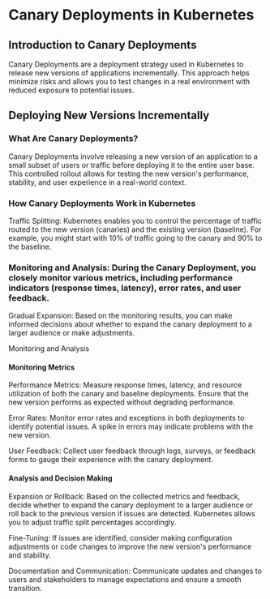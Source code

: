 # Canary Deployments in Kubernetes

## Introduction to Canary Deployments
Canary Deployments are a deployment strategy used in Kubernetes to release new versions of applications incrementally. This approach helps minimize risks and allows you to test changes in a real environment with reduced exposure to potential issues.

## Deploying New Versions Incrementally

### What Are Canary Deployments?
Canary Deployments involve releasing a new version of an application to a small subset of users or traffic before deploying it to the entire user base. This controlled rollout allows for testing the new version's performance, stability, and user experience in a real-world context.

### How Canary Deployments Work in Kubernetes
Traffic Splitting: Kubernetes enables you to control the percentage of traffic routed to the new version (canaries) and the existing version (baseline). For example, you might start with 10% of traffic going to the canary and 90% to the baseline.

### Monitoring and Analysis: During the Canary Deployment, you closely monitor various metrics, including performance indicators (response times, latency), error rates, and user feedback.

Gradual Expansion: Based on the monitoring results, you can make informed decisions about whether to expand the canary deployment to a larger audience or make adjustments.

Monitoring and Analysis

#### Monitoring Metrics

Performance Metrics: Measure response times, latency, and resource utilization of both the canary and baseline deployments. Ensure that the new version performs as expected without degrading performance.

Error Rates: Monitor error rates and exceptions in both deployments to identify potential issues. A spike in errors may indicate problems with the new version.

User Feedback: Collect user feedback through logs, surveys, or feedback forms to gauge their experience with the canary deployment.

#### Analysis and Decision Making
Expansion or Rollback: Based on the collected metrics and feedback, decide whether to expand the canary deployment to a larger audience or roll back to the previous version if issues are detected. Kubernetes allows you to adjust traffic split percentages accordingly.

Fine-Tuning: If issues are identified, consider making configuration adjustments or code changes to improve the new version's performance and stability.

Documentation and Communication: Communicate updates and changes to users and stakeholders to manage expectations and ensure a smooth transition.